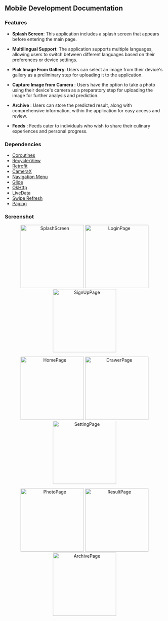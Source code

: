 ## Mobile Development Documentation

### Features
  * **Splash Screen**: This application includes a splash screen that appears before entering the main page.
   
  * **Multilingual Support**: The application supports multiple languages, allowing users to switch between different languages based on their preferences or device settings.
   
  * **Pick Image From Gallery**: Users can select an image from their device's gallery as a preliminary step for uploading it to the application.
  
  * **Capture Image from Camera** : Users have the option to take a photo using their device's camera as a preparatory step for uploading the image for further analysis and prediction.
  * **Archive** :  Users can store the predicted result, along with comprehensive information, within the application for easy access and review.
    
  * **Feeds** : Feeds cater to individuals who wish to share their culinary experiences and personal progress.

### Dependencies
  - [Coroutines](https://developer.android.com/kotlin/coroutines)
  - [RecyclerView](https://developer.android.com/reference/kotlin/androidx/recyclerview/widget/RecyclerView)
  - [Retrofit](https://square.github.io/retrofit/)
  - [CameraX](https://developer.android.com/jetpack/androidx/releases/camera)
  - [Navigation Menu](https://developer.android.com/jetpack/androidx/releases/navigation)
  - [Glide](https://github.com/bumptech/glide)
  - [OkHttp](https://github.com/square/okhttp/tree/master/okhttp-logging-interceptor)
  - [LiveData](https://developer.android.com/topic/libraries/architecture/livedata)
  - [Swipe Refresh](https://developer.android.com/develop/ui/views/touch-and-input/swipe/add-swipe-interface)
  - [Paging](https://developer.android.com/topic/libraries/architecture/paging/v3-migration)

### Screenshot
<p align="center">
  <img src="https://github.com/GJOE27/Capstone-Project-Bangkit/assets/74942192/f4c6a42d-9af4-4187-add9-d7e1d38fbb79" alt="SplashScreen" width="200" />
  <img src="https://github.com/GJOE27/Capstone-Project-Bangkit/assets/74942192/8097519a-4eeb-4691-b5c0-9e13d49b0b4d" alt="LoginPage" width="200" />
  <img src="https://github.com/GJOE27/Capstone-Project-Bangkit/assets/74942192/b961c902-7776-42ac-b55b-2f80c519369d" alt="SignUpPage" width="200" />
</p>
<p align="center">
  <img src="https://github.com/GJOE27/Capstone-Project-Bangkit/assets/74942192/ca92bf01-8523-4f69-b27c-a0207e099aa4" alt="HomePage" width="200" />
  <img src="https://github.com/GJOE27/Capstone-Project-Bangkit/assets/74942192/e216c139-27fa-402c-b9a1-8937268b23dd" alt="DrawerPage" width="200" />
  <img src="https://github.com/GJOE27/Capstone-Project-Bangkit/assets/74942192/8e051600-8224-4578-a8fc-b07880fe51a9" alt="SettingPage" width="200" />
</p>
<p align="center">
  <img src="https://github.com/GJOE27/Capstone-Project-Bangkit/assets/74942192/415d8df9-b61b-4826-9a16-e8baffd56699" alt="PhotoPage" width="200" />
  <img src="https://github.com/GJOE27/Capstone-Project-Bangkit/assets/74942192/43d2326e-6c7a-4b05-a3c4-e5e00b00f127" alt="ResultPage" width="200" />
  <img src="https://github.com/GJOE27/Capstone-Project-Bangkit/assets/74942192/480547e3-ae14-49e3-bd4e-b15454912075" alt="ArchivePage" width="200" />
</p>
